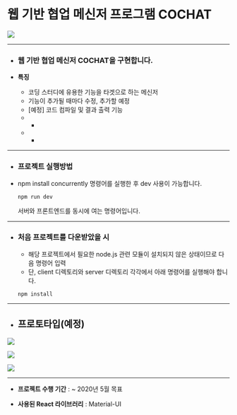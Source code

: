 # 웹 기반 협업 메신저 프로그램 COCHAT


![](https://i.imgur.com/2DflfFB.png)



------

* ### **웹 기반 협업 메신저 COCHAT을 구현합니다.**

* **특징**
  * 코딩 스터디에 유용한 기능을 타겟으로 하는 메신저
  * 기능이 추가될 때마다 수정, 추가할 예정
  * [예정] 코드 컴파일 및 결과 출력 기능
  * *
  * *



------

* ### **프로젝트 실행방법**

* npm install concurrently 명령어를 실행한 후 dev 사용이 가능합니다.

  ```
  npm run dev
  ```

  서버와 프론트엔드를 동시에 여는 명령어입니다.

------



* ### **처음 프로젝트를 다운받았을 시**

  * 해당 프로젝트에서 필요한 node.js 관련 모듈이 설치되지 않은 상태이므로 다음 명령어 입력
  * 단, client 디렉토리와 server 디렉토리 각각에서 아래 명령어를 실행해야 합니다.

  ```
  npm install
  ```



------

* ## **프로토타입(예정)**

![](https://i.imgur.com/h5JMKjv.png)



![](https://i.imgur.com/fpSGEqT.png)

![](https://i.imgur.com/4j7R1bn.png)



------

* **프로젝트 수행 기간** : ~ 2020년 5월 목표

* **사용된 React 라이브러리** : Material-UI
